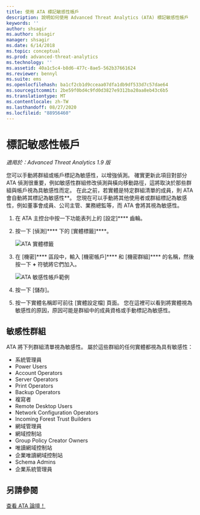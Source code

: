 ```yaml
---
title: 使用 ATA 標記敏感性帳戶
description: 說明如何使用 Advanced Threat Analytics (ATA) 標記敏感性帳戶
keywords: ''
author: shsagir
ms.author: shsagir
manager: shsagir
ms.date: 6/14/2018
ms.topic: conceptual
ms.prod: advanced-threat-analytics
ms.technology: ''
ms.assetid: 40a1c5c4-b8d6-477c-8ae5-562b37661624
ms.reviewer: bennyl
ms.suite: ems
ms.openlocfilehash: ba1cf2cb1d9cceaa07dfa1db9df533d7c57dae64
ms.sourcegitcommit: 2be59f0bd4c9fd0d3827e9312ba20aa8eb43c6b5
ms.translationtype: MT
ms.contentlocale: zh-TW
ms.lasthandoff: 08/27/2020
ms.locfileid: "88956460"
---
```

# <a name="tag-sensitive-accounts"></a>標記敏感性帳戶


*適用於：Advanced Threat Analytics 1.9 版*

您可以手動將群組或帳戶標記為敏感性，以增強偵測。 確實更新此項目對部分 ATA 偵測很重要，例如敏感性群組修改偵測與橫向移動路徑，這將取決於那些群組與帳戶視為具敏感性而定。 在此之前，若實體是特定群組清單的成員，則 ATA 會自動將其標記為敏感性**。 您現在可以手動將其他使用者或群組標記為敏感性，例如董事會成員、公司主管、業務總監等，而 ATA 會將其視為敏感性。

1. 在 ATA 主控台中按一下功能表列上的 [設定]**** 齒輪。

1. 按一下 [偵測]**** 下的 [實體標籤]****。

    ![ATA 實體標籤](media/entity-tags.png)

1. 在 [機密]**** 區段中，輸入 [機密帳戶]**** 和 [機密群組]**** 的名稱，然後按一下 **+** 符號將它們加入。

    ![ATA 敏感性帳戶範例](media/sensitive-account-sample.png)

1. 按一下 [儲存]。

1. 按一下實體名稱即可前往 [實體設定檔] 頁面。 您在這裡可以看到將實體視為敏感性的原因，原因可能是群組中的成員資格或手動標記為敏感性。


## <a name="sensitive-groups"></a>敏感性群組

ATA 將下列群組清單視為敏感性。 屬於這些群組的任何實體都視為具有敏感性：

- 系統管理員
- Power Users
- Account Operators
- Server Operators
- Print Operators
- Backup Operators
- 複寫者
- Remote Desktop Users 
- Network Configuration Operators 
- Incoming Forest Trust Builders
- 網域管理員
- 網域控制站
- Group Policy Creator Owners 
- 唯讀網域控制站 
- 企業唯讀網域控制站 
- Schema Admins 
- 企業系統管理員
     
## <a name="see-also"></a>另請參閱
[查看 ATA 論壇！](https://social.technet.microsoft.com/Forums/security/home?forum=mata)
